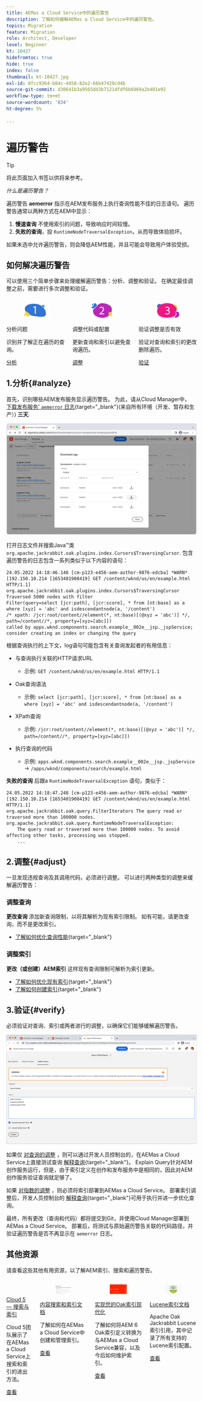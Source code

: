 ```yaml
---
title: AEMas a Cloud Service中的遍历警告
description: 了解如何缓解AEMas a Cloud Service中的遍历警告。
topics: Migration
feature: Migration
role: Architect, Developer
level: Beginner
kt: 10427
hidefromtoc: true
hide: true
index: false
thumbnail: kt-10427.jpg
exl-id: 8fcc9364-b84c-4458-82e2-66b47429cd4b
source-git-commit: d30641b3a9565dd3b7121dfdf6b6969a2b401e92
workflow-type: tm+mt
source-wordcount: '834'
ht-degree: 5%

---
```


# 遍历警告

>[!TIP]
>将此页面加入书签以供将来参考。

_什么是遍历警告？_

遍历警告 __aemerror__ 指示在AEM发布服务上执行查询性能不佳的日志语句。 遍历警告通常以两种方式在AEM中显示：

1. __慢速查询__ 不使用索引的问题，导致响应时间较慢。
1. __失败的查询__，投 `RuntimeNodeTraversalException`，从而导致体验损坏。

如果未选中允许遍历警告，则会降低AEM性能，并且可能会导致用户体验受损。

## 如何解决遍历警告

可以使用三个简单步骤来处理缓解遍历警告：分析、调整和验证。 在确定最佳调整之前，需要进行多次调整和验证。

<div class="columns is-multiline">

<!-- Analyze -->
<div class="column is-half-tablet is-half-desktop is-one-third-widescreen" aria-label="Analyze" tabindex="0">
   <div class="x-card">
       <div class="card-image">
           <figure class="image is-16by9">
               <a href="#analyze" title="分析" tabindex="-1">
                   <img class="is-bordered-r-small" src="./assets/traversals/1-analyze.png" alt="分析">
               </a>
           </figure>
       </div>
       <div class="card-content is-padded-small">
           <div class="content">
                <p class="headline is-size-5 has-text-weight-bold">分析问题</p>
               <p class="is-size-6">识别并了解正在遍历的查询。</p>
               <a href="#analyze" class="spectrum-Button spectrum-Button--outline spectrum-Button--primary spectrum-Button--sizeM">
                   <span class="spectrum-Button-label has-no-wrap has-text-weight-bold">分析</span>
               </a>
           </div>
       </div>
   </div>
</div>

<!-- Adjust -->
<div class="column is-half-tablet is-half-desktop is-one-third-widescreen" aria-label="Adjust" tabindex="0">
   <div class="x-card">
       <div class="card-image">
           <figure class="image is-16by9">
               <a href="#adjust" title="调整" tabindex="-1">
                   <img class="is-bordered-r-small" src="./assets/traversals/2-adjust.png" alt="调整">
               </a>
           </figure>
       </div>
       <div class="card-content is-padded-small">
           <div class="content">
                <p class="headline is-size-5 has-text-weight-bold">调整代码或配置</p>
               <p class="is-size-6">更新查询和索引以避免查询遍历。</p>
               <a href="#adjust" class="spectrum-Button spectrum-Button--outline spectrum-Button--primary spectrum-Button--sizeM">
                   <span class="spectrum-Button-label has-no-wrap has-text-weight-bold">调整</span>
               </a>
           </div>
       </div>
   </div>
</div>

<!-- Verify -->
<div class="column is-half-tablet is-half-desktop is-one-third-widescreen" aria-label="Verify" tabindex="0">
   <div class="x-card">
       <div class="card-image">
           <figure class="image is-16by9">
               <a href="#verify" title="验证" tabindex="-1">
                   <img class="is-bordered-r-small" src="./assets/traversals/3-verify.png" alt="验证">
               </a>
           </figure>
       </div>
       <div class="card-content is-padded-small">
           <div class="content">
                <p class="headline is-size-5 has-text-weight-bold">验证调整是否有效</p>                       
               <p class="is-size-6">验证对查询和索引的更改删除遍历。</p>
               <a href="#verify" class="spectrum-Button spectrum-Button--outline spectrum-Button--primary spectrum-Button--sizeM">
                   <span class="spectrum-Button-label has-no-wrap has-text-weight-bold">验证</span>
               </a>
           </div>
       </div>
   </div>
</div>

</div>

## 1.分析{#analyze}

首先，识别哪些AEM发布服务显示遍历警告。 为此，请从Cloud Manager中， [下载发布服务&#39; `aemerror` 日志](https://experienceleague.adobe.com/docs/experience-manager-learn/cloud-service/debugging/debugging-aem-as-a-cloud-service/logs.html#cloud-manager){target=&quot;_blank&quot;}(来自所有环境（开发、暂存和生产）) __三天__.

![下载AEMas a Cloud Service日志](./assets/traversals/download-logs.jpg)

打开日志文件并搜索Java™类 `org.apache.jackrabbit.oak.plugins.index.Cursors$TraversingCursor`. 包含遍历警告的日志包含一系列类似于以下内容的语句：

```log
24.05.2022 14:18:46.146 [cm-p123-e456-aem-author-9876-edcba] *WARN* [192.150.10.214 [1653401908419] GET /content/wknd/us/en/example.html HTTP/1.1] 
org.apache.jackrabbit.oak.plugins.index.Cursors$TraversingCursor Traversed 5000 nodes with filter 
Filter(query=select [jcr:path], [jcr:score], * from [nt:base] as a where [xyz] = 'abc' and isdescendantnode(a, '/content') 
/* xpath: /jcr:root/content//element(*, nt:base)[(@xyz = 'abc')] */, path=/content//*, property=[xyz=[abc]]) 
called by apps.wknd.components.search.example__002e__jsp._jspService; 
consider creating an index or changing the query
```

根据查询执行的上下文，log语句可能包含有关查询发起者的有用信息：

+ 与查询执行关联的HTTP请求URL

   + 示例: `GET /content/wknd/us/en/example.html HTTP/1.1`

+ Oak查询语法

   + 示例: `select [jcr:path], [jcr:score], * from [nt:base] as a where [xyz] = 'abc' and isdescendantnode(a, '/content')`

+ XPath查询

   + 示例: `/jcr:root/content//element(*, nt:base)[(@xyz = 'abc')] */, path=/content//*, property=[xyz=[abc]])`

+ 执行查询的代码

   + 示例:  `apps.wknd.components.search.example__002e__jsp._jspService` → `/apps/wknd/components/search/example.html`

__失败的查询__ 后跟a `RuntimeNodeTraversalException` 语句，类似于：

```log
24.05.2022 14:18:47.240 [cm-p123-e456-aem-author-9876-edcba] *WARN* [192.150.10.214 [1653401908419] GET /content/wknd/us/en/example.html HTTP/1.1] 
org.apache.jackrabbit.oak.query.FilterIterators The query read or traversed more than 100000 nodes.
org.apache.jackrabbit.oak.query.RuntimeNodeTraversalException: 
    The query read or traversed more than 100000 nodes. To avoid affecting other tasks, processing was stopped.
    ...
```

## 2.调整{#adjust}

一旦发现违规查询及其调用代码，必须进行调整。 可以进行两种类型的调整来缓解遍历警告：

### 调整查询

__更改查询__ 添加新查询限制，以将其解析为现有索引限制。 如有可能，请更改查询，而不是更改索引。

+ [了解如何优化查询性能](https://experienceleague.adobe.com/docs/experience-manager-65/developing/bestpractices/troubleshooting-slow-queries.html#query-performance-tuning){target=&quot;_blank&quot;}

### 调整索引

__更改（或创建）AEM索引__ 这样现有查询限制可解析为索引更新。

+ [了解如何优化现有索引](https://experienceleague.adobe.com/docs/experience-manager-65/developing/bestpractices/troubleshooting-slow-queries.html#query-performance-tuning){target=&quot;_blank&quot;}
+ [了解如何创建索引](https://experienceleague.adobe.com/docs/experience-manager-65/developing/bestpractices/troubleshooting-slow-queries.html#create-a-new-index){target=&quot;_blank&quot;}

## 3.验证{#verify}

必须验证对查询、索引或两者进行的调整，以确保它们能够缓解遍历警告。

![解释查询](./assets/traversals/verify.gif)

如果仅 [对查询的调整](#adjust-the-query) ，则可以通过开发人员控制台的，在AEMas a Cloud Service上直接测试查询 [解释查询](https://experienceleague.adobe.com/docs/experience-manager-learn/cloud-service/debugging/debugging-aem-as-a-cloud-service/developer-console.html#queries){target=&quot;_blank&quot;}。 Explain Query针对AEM创作服务运行，但是，由于索引定义在创作和发布服务中是相同的，因此对AEM创作服务验证查询就足够了。

如果 [对指数的调整](#adjust-the-index) ，则必须将索引部署到AEMas a Cloud Service。 部署索引调整后，开发人员控制台的 [解释查询](https://experienceleague.adobe.com/docs/experience-manager-learn/cloud-service/debugging/debugging-aem-as-a-cloud-service/developer-console.html#queries){target=&quot;_blank&quot;}可用于执行并进一步优化查询。

最终，所有更改（查询和代码）都将提交到Git，并使用Cloud Manager部署到AEMas a Cloud Service。 部署后，将测试与原始遍历警告关联的代码路径，并验证遍历警告是否不再显示在 `aemerror` 日志。

## 其他资源

请查看这些其他有用资源，以了解AEM索引、搜索和遍历警告。

<div class="columns is-multiline">

<!-- Cloud 5 - Search &amp; Indexing -->
<div class="column is-half-tablet is-half-desktop is-one-third-widescreen" aria-label="Cloud 5 - Search &amp; Indexing" tabindex="0">
   <div class="card">
       <div class="card-image">
           <figure class="image is-16by9">
               <a href="https://experienceleague.adobe.com/docs/experience-manager-learn/cloud-service/cloud-5/cloud5-aem-search-and-indexing.html" title="Cloud 5 — 搜索与索引" tabindex="-1"><img class="is-bordered-r-small" src="../../../cloud-5/imgs/009-thumb.png" alt="Cloud 5 — 搜索与索引"></a>
           </figure>
       </div>
       <div class="card-content is-padded-small">
           <div class="content">
               <p class="headline is-size-6 has-text-weight-bold"><a href="https://experienceleague.adobe.com/docs/experience-manager-learn/cloud-service/cloud-5/cloud5-aem-search-and-indexing.html" title="Cloud 5 — 搜索与索引">Cloud 5 — 搜索与索引</a></p>
               <p class="is-size-6">Cloud 5团队展示了在AEMas a Cloud Service上搜索和索引的进出方法。</p>
               <a href="https://experienceleague.adobe.com/docs/experience-manager-learn/cloud-service/cloud-5/cloud5-aem-search-and-indexing.html" class="spectrum-Button spectrum-Button--outline spectrum-Button--primary spectrum-Button--sizeM">
                   <span class="spectrum-Button-label has-no-wrap has-text-weight-bold">查看</span>
               </a>
           </div>
       </div>
   </div>
</div>

<!-- Content Search and Indexing -->
<div class="column is-half-tablet is-half-desktop is-one-third-widescreen" aria-label="Content Search and Indexing
" tabindex="0">
   <div class="card">
       <div class="card-image">
           <figure class="image is-16by9">
               <a href="https://experienceleague.adobe.com/docs/experience-manager-cloud-service/content/operations/indexing.html" title="内容搜索与索引" tabindex="-1">
                   <img class="is-bordered-r-small" src="./assets/traversals/resources--docs.png" alt="内容搜索与索引">
               </a>
           </figure>
       </div>
       <div class="card-content is-padded-small">
           <div class="content">
               <p class="headline is-size-6 has-text-weight-bold"><a href="https://experienceleague.adobe.com/docs/experience-manager-cloud-service/content/operations/indexing.html" title="内容搜索与索引">内容搜索和索引文档</a></p>
               <p class="is-size-6">了解如何在AEMas a Cloud Service中创建和管理索引。</p>
               <a href="https://experienceleague.adobe.com/docs/experience-manager-cloud-service/content/operations/indexing.html" class="spectrum-Button spectrum-Button--outline spectrum-Button--primary spectrum-Button--sizeM">
                   <span class="spectrum-Button-label has-no-wrap has-text-weight-bold">查看</span>
               </a>
           </div>
       </div>
   </div>
</div>

<!-- Modernizing your Oak indexes -->
<div class="column is-half-tablet is-half-desktop is-one-third-widescreen" aria-label="Modernizing your Oak indexes" tabindex="0">
   <div class="card">
       <div class="card-image">
           <figure class="image is-16by9">
               <a href="https://experienceleague.adobe.com/docs/experience-manager-learn/cloud-service/migration/moving-to-aem-as-a-cloud-service/search-and-indexing.html" title="实现您的Oak索引现代化" tabindex="-1">
                   <img class="is-bordered-r-small" src="./assets/traversals/resources--aem-experts-series.png" alt="实现您的Oak索引现代化">
               </a>
           </figure>
       </div>
       <div class="card-content is-padded-small">
           <div class="content">
               <p class="headline is-size-6 has-text-weight-bold"><a href="https://experienceleague.adobe.com/docs/experience-manager-learn/cloud-service/migration/moving-to-aem-as-a-cloud-service/search-and-indexing.html" title="实现您的Oak索引现代化">实现您的Oak索引现代化</a></p>
               <p class="is-size-6">了解如何将AEM 6 Oak索引定义转换为与AEMas a Cloud Service兼容，以及今后如何维护索引。</p>
               <a href="https://experienceleague.adobe.com/docs/experience-manager-learn/cloud-service/migration/moving-to-aem-as-a-cloud-service/search-and-indexing.html" class="spectrum-Button spectrum-Button--outline spectrum-Button--primary spectrum-Button--sizeM">
                   <span class="spectrum-Button-label has-no-wrap has-text-weight-bold">查看</span>
               </a>
           </div>
       </div>
   </div>
</div>

<!-- Index definition documentation -->
<div class="column is-half-tablet is-half-desktop is-one-third-widescreen" aria-label="Index definition documentation" tabindex="0">
   <div class="card">
       <div class="card-image">
           <figure class="image is-16by9">
               <a href="https://jackrabbit.apache.org/oak/docs/query/lucene.html" title="索引定义文档" tabindex="-1">
                   <img class="is-bordered-r-small" src="./assets/traversals/resources--oak-docs.png" alt="索引定义文档">
               </a>
           </figure>
       </div>
       <div class="card-content is-padded-small">
           <div class="content">
               <p class="headline is-size-6 has-text-weight-bold"><a href="https://jackrabbit.apache.org/oak/docs/query/lucene.html" title="索引定义文档">Lucene索引文档</a></p>
               <p class="has-ellipsis is-size-6">Apache Oak Jackrabbit Lucene索引引用，其中记录了所有支持的Lucene索引配置。</p>
               <a href="https://jackrabbit.apache.org/oak/docs/query/lucene.html" class="spectrum-Button spectrum-Button--outline spectrum-Button--primary spectrum-Button--sizeM">
                   <span class="spectrum-Button-label has-no-wrap has-text-weight-bold">查看</span>
               </a>
           </div>
       </div>
   </div>
</div>

</div>
